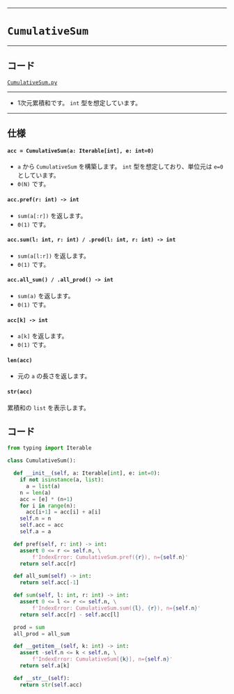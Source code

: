 ____

# `CumulativeSum`

_____

## コード

 [`CumulativeSum.py`](https://github.com/titanium-22/Library_py/blob/main/DataStructures/CumulativeSum/CumulativeSum.py)

_____

- 1次元累積和です。 `int` 型を想定しています。

_____

## 仕様

#### `acc = CumulativeSum(a: Iterable[int], e: int=0)`
- `a` から `CumulativeSum` を構築します。 `int` 型を想定しており、単位元は `e=0` としています。
- `Θ(N)` です。

#### `acc.pref(r: int) -> int`
- `sum(a[:r])` を返します。
- `Θ(1)` です。

#### `acc.sum(l: int, r: int) / .prod(l: int, r: int) -> int`
- `sum(a[l:r])` を返します。
- `Θ(1)` です。

#### `acc.all_sum() / .all_prod() -> int`
- `sum(a)` を返します。
- `Θ(1)` です。

#### `acc[k] -> int`
- `a[k]` を返します。
- `Θ(1)` です。

#### `len(acc)`
- 元の `a` の長さを返します。

#### `str(acc)`
累積和の `list` を表示します。

## コード

```python
from typing import Iterable

class CumulativeSum():

  def __init__(self, a: Iterable[int], e: int=0):
    if not isinstance(a, list):
      a = list(a)
    n = len(a)
    acc = [e] * (n+1)
    for i in range(n):
      acc[i+1] = acc[i] + a[i]
    self.n = n
    self.acc = acc
    self.a = a

  def pref(self, r: int) -> int:
    assert 0 <= r <= self.n, \
        f'IndexError: CumulativeSum.pref({r}), n={self.n}'
    return self.acc[r]

  def all_sum(self) -> int:
    return self.acc[-1]

  def sum(self, l: int, r: int) -> int:
    assert 0 <= l <= r <= self.n, \
        f'IndexError: CumulativeSum.sum({l}, {r}), n={self.n}'
    return self.acc[r] - self.acc[l]

  prod = sum
  all_prod = all_sum

  def __getitem__(self, k: int) -> int:
    assert -self.n <= k < self.n, \
        f'IndexError: CumulativeSum[{k}], n={self.n}'
    return self.a[k]

  def __str__(self):
    return str(self.acc)

```
